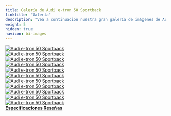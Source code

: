 ```yaml
---
title: Galería de Audi e-tron 50 Sportback
linktitle: "Galería"
description: "Vea a continuación nuestra gran galería de imágenes de Audi e-tron 50 Sportback. Haga clic en las imágenes para versiones en alta resolución."
weight: 5
hidden: true
navicon: bi-images
---
```

<!-- markdownlint-disable MD033 -->
<div class="row" id ="my-gallery">
	<div class="pswp-grid-item col-6 col-md-4">
		<a href="https://media.evkx.net/multimedia/models/audi/e-tron/e-tron_50_sportback/exterior_1.jpg"
data-pswp-src="https://media.evkx.net/multimedia/models/audi/e-tron/e-tron_50_sportback/exterior_1.jpg"
data-pswp-width="3000"
data-pswp-height="2249" 
target="_blank">
			<img src="https://media.evkx.net/multimedia/models/audi/e-tron/e-tron_50_sportback/exterior_1_xst.jpg" alt="Audi e-tron 50 Sportback" class="img-fluid " />
		</a>
	</div>
	<div class="pswp-grid-item col-6 col-md-4">
		<a href="https://media.evkx.net/multimedia/models/audi/e-tron/e-tron_50_sportback/exterior_2.jpg"
data-pswp-src="https://media.evkx.net/multimedia/models/audi/e-tron/e-tron_50_sportback/exterior_2.jpg"
data-pswp-width="3000"
data-pswp-height="2001" 
target="_blank">
			<img src="https://media.evkx.net/multimedia/models/audi/e-tron/e-tron_50_sportback/exterior_2_xst.jpg" alt="Audi e-tron 50 Sportback" class="img-fluid " />
		</a>
	</div>
	<div class="pswp-grid-item col-6 col-md-4">
		<a href="https://media.evkx.net/multimedia/models/audi/e-tron/e-tron_50_sportback/frontseats_1.jpg"
data-pswp-src="https://media.evkx.net/multimedia/models/audi/e-tron/e-tron_50_sportback/frontseats_1.jpg"
data-pswp-width="3000"
data-pswp-height="2249" 
target="_blank">
			<img src="https://media.evkx.net/multimedia/models/audi/e-tron/e-tron_50_sportback/frontseats_1_xst.jpg" alt="Audi e-tron 50 Sportback" class="img-fluid " />
		</a>
	</div>
	<div class="pswp-grid-item col-6 col-md-4">
		<a href="https://media.evkx.net/multimedia/models/audi/e-tron/e-tron_50_sportback/headlights_1.jpg"
data-pswp-src="https://media.evkx.net/multimedia/models/audi/e-tron/e-tron_50_sportback/headlights_1.jpg"
data-pswp-width="3000"
data-pswp-height="2249" 
target="_blank">
			<img src="https://media.evkx.net/multimedia/models/audi/e-tron/e-tron_50_sportback/headlights_1_xst.jpg" alt="Audi e-tron 50 Sportback" class="img-fluid " />
		</a>
	</div>
	<div class="pswp-grid-item col-6 col-md-4">
		<a href="https://media.evkx.net/multimedia/models/audi/e-tron/e-tron_50_sportback/main_1.jpg"
data-pswp-src="https://media.evkx.net/multimedia/models/audi/e-tron/e-tron_50_sportback/main_1.jpg"
data-pswp-width="3000"
data-pswp-height="1991" 
target="_blank">
			<img src="https://media.evkx.net/multimedia/models/audi/e-tron/e-tron_50_sportback/main_1_xst.jpg" alt="Audi e-tron 50 Sportback" class="img-fluid " />
		</a>
	</div>
	<div class="pswp-grid-item col-6 col-md-4">
		<a href="https://media.evkx.net/multimedia/models/audi/e-tron/e-tron_50_sportback/screens_1.jpg"
data-pswp-src="https://media.evkx.net/multimedia/models/audi/e-tron/e-tron_50_sportback/screens_1.jpg"
data-pswp-width="3000"
data-pswp-height="2001" 
target="_blank">
			<img src="https://media.evkx.net/multimedia/models/audi/e-tron/e-tron_50_sportback/screens_1_xst.jpg" alt="Audi e-tron 50 Sportback" class="img-fluid " />
		</a>
	</div>
	<div class="pswp-grid-item col-6 col-md-4">
		<a href="https://media.evkx.net/multimedia/models/audi/e-tron/e-tron_50_sportback/screens_2.jpg"
data-pswp-src="https://media.evkx.net/multimedia/models/audi/e-tron/e-tron_50_sportback/screens_2.jpg"
data-pswp-width="3000"
data-pswp-height="2001" 
target="_blank">
			<img src="https://media.evkx.net/multimedia/models/audi/e-tron/e-tron_50_sportback/screens_2_xst.jpg" alt="Audi e-tron 50 Sportback" class="img-fluid " />
		</a>
	</div>
	<div class="pswp-grid-item col-6 col-md-4">
		<a href="https://media.evkx.net/multimedia/models/audi/e-tron/e-tron_50_sportback/secondrowseats_1.jpg"
data-pswp-src="https://media.evkx.net/multimedia/models/audi/e-tron/e-tron_50_sportback/secondrowseats_1.jpg"
data-pswp-width="3000"
data-pswp-height="2249" 
target="_blank">
			<img src="https://media.evkx.net/multimedia/models/audi/e-tron/e-tron_50_sportback/secondrowseats_1_xst.jpg" alt="Audi e-tron 50 Sportback" class="img-fluid " />
		</a>
	</div>
	<div class="pswp-grid-item col-6 col-md-4">
		<a href="https://media.evkx.net/multimedia/models/audi/e-tron/e-tron_50_sportback/trunk_1.jpg"
data-pswp-src="https://media.evkx.net/multimedia/models/audi/e-tron/e-tron_50_sportback/trunk_1.jpg"
data-pswp-width="3000"
data-pswp-height="2001" 
target="_blank">
			<img src="https://media.evkx.net/multimedia/models/audi/e-tron/e-tron_50_sportback/trunk_1_xst.jpg" alt="Audi e-tron 50 Sportback" class="img-fluid " />
		</a>
	</div>
	<div class="pswp-grid-item col-6 col-md-4">
		<a href="https://media.evkx.net/multimedia/models/audi/e-tron/e-tron_50_sportback/trunk_2.jpg"
data-pswp-src="https://media.evkx.net/multimedia/models/audi/e-tron/e-tron_50_sportback/trunk_2.jpg"
data-pswp-width="3000"
data-pswp-height="2000" 
target="_blank">
			<img src="https://media.evkx.net/multimedia/models/audi/e-tron/e-tron_50_sportback/trunk_2_xst.jpg" alt="Audi e-tron 50 Sportback" class="img-fluid " />
		</a>
	</div>
	<div class="pswp-grid-item col-6 col-md-4">
		<a href="https://media.evkx.net/multimedia/models/audi/e-tron/e-tron_50_sportback/trunk_3.jpg"
data-pswp-src="https://media.evkx.net/multimedia/models/audi/e-tron/e-tron_50_sportback/trunk_3.jpg"
data-pswp-width="3000"
data-pswp-height="2001" 
target="_blank">
			<img src="https://media.evkx.net/multimedia/models/audi/e-tron/e-tron_50_sportback/trunk_3_xst.jpg" alt="Audi e-tron 50 Sportback" class="img-fluid " />
		</a>
	</div>
</div>
<script type="module">
  import PhotoSwipeLightbox from '/js/photoswipe-lightbox.esm.js';
    const lightbox = new PhotoSwipeLightbox({
       gallery: '#my-gallery',
        children: 'a',
        pswpModule: () => import('/js/photoswipe.esm.js')
    });
lightbox.init();
</script>
<div class="mt-3 mb-3">
<a href="../specifications/" class="text-decoration-none text-black">
<strong><i class="bi-arrow-left"></i> Especificaciones </strong>
</a>
<a href="../reviews/" class="text-decoration-none text-black float-end">
<strong>Reseñas <i class="bi-arrow-right"></i></strong>
</a>
</div>
